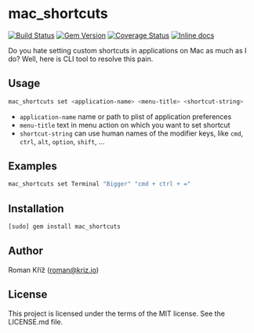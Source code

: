 
# mac_shortcuts

[![Build Status](http://img.shields.io/travis/samnung/rb-mac_shortcuts/master.svg?style=flat)](https://travis-ci.org/samnung/rb-mac_shortcuts)
[![Gem Version](http://img.shields.io/gem/v/mac_shortcuts.svg?style=flat)](http://badge.fury.io/rb/mac_shortcuts)
[![Coverage Status](https://coveralls.io/repos/samnung/rb-mac_shortcuts/badge.svg)](https://coveralls.io/r/samnung/rb-mac_shortcuts)
[![Inline docs](http://inch-ci.org/github/samnung/rb-mac_shortcuts.png)](http://inch-ci.org/github/samnung/rb-mac_shortcuts)



Do you hate setting custom shortcuts in applications on Mac as much as I do?
Well, here is CLI tool to resolve this pain.


## Usage

```bash
mac_shortcuts set <application-name> <menu-title> <shortcut-string>
```

- `application-name` name or path to plist of application preferences
- `menu-title` text in menu action on which you want to set shortcut
- `shortcut-string` can use human names of the modifier keys, like `cmd`, `ctrl`, `alt`, `option`, `shift`, ...


## Examples

```bash
mac_shortcuts set Terminal "Bigger" "cmd + ctrl + ="
```


## Installation

```bash
[sudo] gem install mac_shortcuts
```


## Author

Roman Kříž (roman@kriz.io)


## License

This project is licensed under the terms of the MIT license. See the LICENSE.md file.
